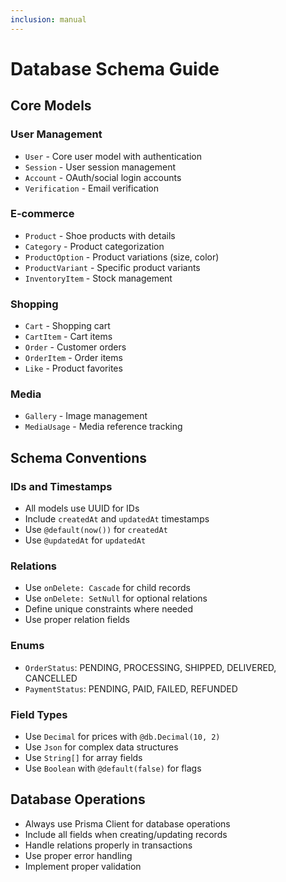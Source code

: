 ```yaml
---
inclusion: manual
---
```

# Database Schema Guide

## Core Models

### User Management
- `User` - Core user model with authentication
- `Session` - User session management
- `Account` - OAuth/social login accounts
- `Verification` - Email verification

### E-commerce
- `Product` - Shoe products with details
- `Category` - Product categorization
- `ProductOption` - Product variations (size, color)
- `ProductVariant` - Specific product variants
- `InventoryItem` - Stock management

### Shopping
- `Cart` - Shopping cart
- `CartItem` - Cart items
- `Order` - Customer orders
- `OrderItem` - Order items
- `Like` - Product favorites

### Media
- `Gallery` - Image management
- `MediaUsage` - Media reference tracking

## Schema Conventions

### IDs and Timestamps
- All models use UUID for IDs
- Include `createdAt` and `updatedAt` timestamps
- Use `@default(now())` for `createdAt`
- Use `@updatedAt` for `updatedAt`

### Relations
- Use `onDelete: Cascade` for child records
- Use `onDelete: SetNull` for optional relations
- Define unique constraints where needed
- Use proper relation fields

### Enums
- `OrderStatus`: PENDING, PROCESSING, SHIPPED, DELIVERED, CANCELLED
- `PaymentStatus`: PENDING, PAID, FAILED, REFUNDED

### Field Types
- Use `Decimal` for prices with `@db.Decimal(10, 2)`
- Use `Json` for complex data structures
- Use `String[]` for array fields
- Use `Boolean` with `@default(false)` for flags

## Database Operations
- Always use Prisma Client for database operations
- Include all fields when creating/updating records
- Handle relations properly in transactions
- Use proper error handling
- Implement proper validation
